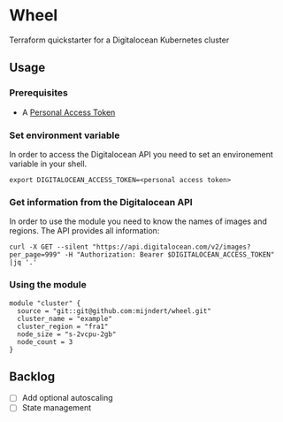 # Wheel

Terraform quickstarter for a Digitalocean Kubernetes cluster

## Usage

### Prerequisites

- A [Personal Access Token](https://cloud.digitalocean.com/account/api/tokens)

### Set environment variable

In order to access the Digitalocean API you need to set an environement variable in your shell.

```
export DIGITALOCEAN_ACCESS_TOKEN=<personal access token>
```

### Get information from the Digitalocean API

In order to use the module you need to know the names of images and regions. The API provides all information:

```
curl -X GET --silent "https://api.digitalocean.com/v2/images?per_page=999" -H "Authorization: Bearer $DIGITALOCEAN_ACCESS_TOKEN" |jq '.'
```
### Using the module

```
module "cluster" {
  source = "git::git@github.com:mijndert/wheel.git"
  cluster_name = "example"
  cluster_region = "fra1"
  node_size = "s-2vcpu-2gb"
  node_count = 3
}
```

## Backlog

- [ ] Add optional autoscaling
- [ ] State management

